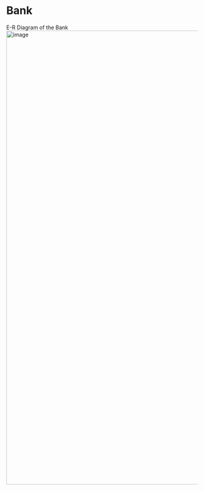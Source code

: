 # Bank

E-R Diagram of the Bank
<img width="1195" alt="image" src="https://github.com/user-attachments/assets/5dcc4398-2263-4857-9fda-66628b78297a">
